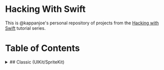 # Hacking With Swift

This is @kappanjoe's personal repository of projects from the [Hacking with Swift](https://www.hackingwithswift.com) tutorial series.

# Table of Contents

<details><summary>## Classic (UIKit/SpriteKit)</summary>

- Project 1: Storm Viewer
- Project 2: Guess the Flag
- Project 3: Social media
- Project 4: Easy Browser
- Project 5: Word Scramble
- Project 6: Auto Layout
- Project 7: Whitehouse Petitions
- Project 8: 7 Swifty Words
- Project 9: Grand Central Dispatch
- Project 10: Names to Faces
- Project 11: Pachinko
- Project 12: UserDefaults
- Project 13: Instafilter
- Project 14: Whack-a-Penguin
- Project 15: Animation
- Project 16: Capital Cities
- Project 17: Space Race
- Project 18: Debugging
- Project 19: JavaScript Injection
- Project 20: Fireworks Night
- Project 21: Local Notifications
- Project 22: Detect-a-Beacon
- Project 23: Swifty Ninja
- Project 24: Swift Strings
- Project 25: Selfie Share
- Project 26: Marble Maze
- Project 27: Core Graphics
- Project 28: Secret Swift
- Project 29: Exploding Monkeys
- Project 30: Instruments
- Project 31: Multibrowser
- Project 32: SwiftSearcher
- Project 33: What's that Whistle? - *Incomplete: Enrollment in Apple Developer Program required*
- Project 34: Four in a Row
- Project 35: Generating Random Numbers
- Project 36: Crashy Plane
- Project 37: Psychic Tester - *Unattempted: Xcode 14 does not provide WatchKit template*
- Project 38: GitHub Commits
- Project 39: Unit testing with XCTest - *Incomplete: Instruction materials not updated for Xcode 14*
</details>